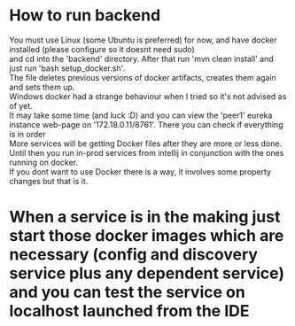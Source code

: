 # How to run backend

You must use Linux (some Ubuntu is preferred) for now, and have docker installed (please configure so it doesnt need sudo) <br>
and cd into the 'backend' directory. After that run 'mvn clean install' and just run 'bash setup_docker.sh'. <br>
The file deletes previous versions of docker artifacts, creates them again and sets them up. <br>
Windows docker had a strange behaviour when I tried so it's not advised as of yet. <br>
It may take some time (and luck :D) and you can view the 'peer1' eureka instance web-page on '172.18.0.11/8761'. There you can check if everything is in order <br>
More services will be getting Docker files after they are more or less done. Until then you run in-prod services from intellij in conjunction with the ones running on docker. <br>
If you dont want to use Docker there is a way, it involves some property changes but that is it. <br>

# When a service is in the making just start those docker images which are necessary (config and discovery service plus any dependent service) and you can test the service on localhost launched from the IDE